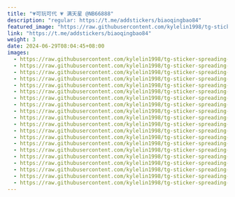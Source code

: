 ```yaml
---
title: "💗可玩可代 💗 满天星 @NB66888"
description: "regular: https://t.me/addstickers/biaoqingbao84"
featured_image: "https://raw.githubusercontent.com/kylelin1998/tg-sticker-spreading-worldwide-images/main/img/50b1efa9-d4bd-451a-8c8c-6a32ca9531be.jpg"
link: "https://t.me/addstickers/biaoqingbao84"
weight: 3
date: 2024-06-29T08:04:45+08:00
images:
  - https://raw.githubusercontent.com/kylelin1998/tg-sticker-spreading-worldwide-images/main/img/50b1efa9-d4bd-451a-8c8c-6a32ca9531be.jpg
  - https://raw.githubusercontent.com/kylelin1998/tg-sticker-spreading-worldwide-images/main/img/4ca17b35-57c8-450c-8018-db0cc2113c2e.jpg
  - https://raw.githubusercontent.com/kylelin1998/tg-sticker-spreading-worldwide-images/main/img/c5d9808b-276e-458b-a45d-e05b2523fec7.jpg
  - https://raw.githubusercontent.com/kylelin1998/tg-sticker-spreading-worldwide-images/main/img/94ad81b6-a684-46f9-84ba-7211ce2ceb8d.jpg
  - https://raw.githubusercontent.com/kylelin1998/tg-sticker-spreading-worldwide-images/main/img/c3f94228-dc59-432b-b44f-3066f1335f51.jpg
  - https://raw.githubusercontent.com/kylelin1998/tg-sticker-spreading-worldwide-images/main/img/af1245c2-f395-4831-8ed9-9d414ac28c52.jpg
  - https://raw.githubusercontent.com/kylelin1998/tg-sticker-spreading-worldwide-images/main/img/0b6697fd-b931-45bb-b0df-6bb12844d582.jpg
  - https://raw.githubusercontent.com/kylelin1998/tg-sticker-spreading-worldwide-images/main/img/cdceb5fb-2342-4ee9-9b37-e023f03b6fd8.jpg
  - https://raw.githubusercontent.com/kylelin1998/tg-sticker-spreading-worldwide-images/main/img/4b7e40d8-28f7-4edd-a4e7-3a5f1987c78e.jpg
  - https://raw.githubusercontent.com/kylelin1998/tg-sticker-spreading-worldwide-images/main/img/9c09ae39-e34f-4988-baf2-1430eb7ee0f9.jpg
  - https://raw.githubusercontent.com/kylelin1998/tg-sticker-spreading-worldwide-images/main/img/68385248-e8d6-4882-a08d-7d9b6011b03b.jpg
  - https://raw.githubusercontent.com/kylelin1998/tg-sticker-spreading-worldwide-images/main/img/ee44949e-0f4d-41ae-8df4-9b283176e018.jpg
  - https://raw.githubusercontent.com/kylelin1998/tg-sticker-spreading-worldwide-images/main/img/4daabd6b-4c29-449e-b20c-763356442de7.jpg
  - https://raw.githubusercontent.com/kylelin1998/tg-sticker-spreading-worldwide-images/main/img/d562906c-e859-48e3-bab5-1c71167f5170.jpg
  - https://raw.githubusercontent.com/kylelin1998/tg-sticker-spreading-worldwide-images/main/img/eb3e362a-4add-49c3-a5f5-9843c0c9adac.jpg
  - https://raw.githubusercontent.com/kylelin1998/tg-sticker-spreading-worldwide-images/main/img/e24090cc-8586-491b-b945-1353bdf30b16.jpg
  - https://raw.githubusercontent.com/kylelin1998/tg-sticker-spreading-worldwide-images/main/img/f05b3b18-4dbb-4a95-b903-933ce4b80716.jpg
  - https://raw.githubusercontent.com/kylelin1998/tg-sticker-spreading-worldwide-images/main/img/d9632bbc-dac5-47a8-8eee-512574385b2e.jpg
  - https://raw.githubusercontent.com/kylelin1998/tg-sticker-spreading-worldwide-images/main/img/f1a07234-3da6-40e7-bce2-00d4471737be.jpg
  - https://raw.githubusercontent.com/kylelin1998/tg-sticker-spreading-worldwide-images/main/img/45d340a3-aeb3-49bf-bf98-2a86eb7c0aa1.jpg
---
```


